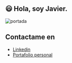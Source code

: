 ## 😃 Hola, soy Javier.
![portada](https://cdn.vectorstock.com/i/preview-1x/08/82/software-developer-character-programmer-vector-26310882.jpg)
<!--
**javierchiquito/javierchiquito** is a ✨ _special_ ✨ repository because its `README.md` (this file) appears on your GitHub profile.
Here are some ideas to get you started:

- 🔭 I’m currently working on ...
- 🌱 I’m currently learning ...
- 👯 I’m looking to collaborate on ...
- 🤔 I’m looking for help with ...
- 💬 Ask me about ...
- 📫 How to reach me: ...
- 😄 Pronouns: ...
- ⚡ Fun fact: ...
-->
## Contactame en
- [Linkedin](https://www.linkedin.com/in/javier-chiquito-avell%C3%A1n-2117821aa/)
- [Portafolio personal](https://google.com)
